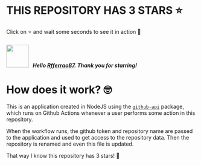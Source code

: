 # THIS REPOSITORY HAS 3 STARS :star:
Click on :star: and wait some seconds to see it in action :star_struck:

##### <img width="60" src="https://avatars.githubusercontent.com/u/25744318?v=4"/> &nbsp; Hello [Rfferrao87](https://github.com/Rfferrao87). Thank you for starring! 

# How does it work? :nerd_face:

This is an application created in NodeJS using the [`github-api`](https://www.npmjs.com/package/github-api) package, which runs on Github Actions whenever a user performs some action in this repository.
<br/>

When the workflow runs, the github token and repository name are passed to the application and used to get access to the repository data. Then the repository is renamed and even this file is updated.
<br/>

That way I know this repository has 3 stars! :monocle_face:
